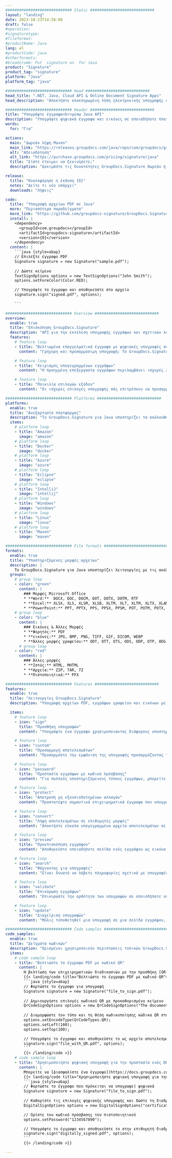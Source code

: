 ```yaml
---
############################# Static ############################
layout: "landing"
date: 2023-10-23T14:58:08
draft: false
#operation: 
#signaturetype: 
#fileformat: 
#productName: Java
lang: el
#productCode: java
#otherformats: 
#breadcrumb: Put  signature on  for Java
product: "Signature"
product_tag: "signature"
platform: "Java"
platform_tag: "java"

############################# Head ############################
head_title: ".NET, Java, Cloud API & Online Document Signature Apps"
head_description: "Αποκτήστε ολοκληρωμένη λύση ηλεκτρονικής υπογραφής εγγράφων για .NET, Java και εφαρμογές που βασίζονται σε cloud. Υπογράψτε κοινές μορφές εγγράφων στο διαδίκτυο χρησιμοποιώντας την απλή λειτουργία μεταφοράς και απόθεσης"

############################# Header ############################
title: "Υπογράψτε έγγραφα<br>μέσω Java API"
description: "Υπογράψτε ψηφιακά έγγραφα και εικόνες σε οποιαδήποτε πλατφόρμα χρησιμοποιώντας τα ευέλικτα API και τις λύσεις που βασίζονται σε εφαρμογές για προγραμματιστές και τελικούς χρήστες."
words:
  for: "Για"

actions:
  main: "Δωρεάν λήψη Maven"
  main_link: "https://releases.groupdocs.com/java/repo/com/groupdocs/groupdocs-signature/"
  alt: "Αδειοδότηση"
  alt_link: "https://purchase.groupdocs.com/pricing/signature/java"
  title: "Είστε έτοιμοι να ξεκινήσετε;"
  description: "Δοκιμάστε τις δυνατότητες GroupDocs.Signature δωρεάν ή ζητήστε άδεια"

release:
  title: "Κυκλοφόρησε η έκδοση {0}"
  notes: "Δείτε τι νέο υπάρχει"
  downloads: "Λήψεις"

code:
  title: "Υπογραφή αρχείων PDF σε Java"
  more: "Περισσότερα παραδείγματα"
  more_link: "https://github.com/groupdocs-signature/GroupDocs.Signature-for-Java"
  install: |
    <dependency>
      <groupId>com.groupdocs</groupId>
      <artifactId>groupdocs-signature</artifactId>
      <version>{0}</version>
    </dependency>
  content: |
    ```java {style=abap}  
    // Επιλέξτε έγγραφο PDF
    Signature signature = new Signature("sample.pdf");
    
    // Δώστε κείμενο
    TextSignOptions options = new TextSignOptions("John Smith");
    options.setForeColor(Color.RED);

    // Υπογράψτε το έγγραφο και αποθηκεύστε στο αρχείο
    signature.sign("signed.pdf", options);
    
    ```

############################# Overview ############################
overview:
  enable: true
  title: "Επισκόπηση GroupDocs.Signature"
  description: "API για την εκτέλεση υπογραφής εγγράφων και σχετικών λειτουργιών σε εφαρμογές Java"
  features:
    # feature loop
    - title: "Βελτιωμένα επαγγελματικά έγγραφα με ψηφιακές υπογραφές σε Java"
      content: "Γρήγορη και προσαρμόσιμη υπογραφή: Το GroupDocs.Signature για Java προσφέρει ένα ευρύ φάσμα επιλογών ψηφιακής υπογραφής για αρχεία PDF, εικόνες και έγγραφα του Office. Μπορείτε να χρησιμοποιήσετε κείμενο, γραμμωτούς κώδικες, κωδικούς QR, ψηφιακά πιστοποιητικά, εικόνες ή κρυφά μεταδεδομένα. Η επεξεργασία των εγγράφων είναι γρήγορη και αποτελεσματική."

    # feature loop
    - title: "Χειρισμός υπογεγραμμένων εγγράφων"
      content: "Η προηγμένη επεξεργασία εγγράφων περιλαμβάνει ισχυρές λειτουργίες σε υπογεγραμμένα έγγραφα χρησιμοποιώντας GroupDocs.Signature για Java. Μπορείτε να αναζητήσετε και να επικυρώσετε υπογραφές που έχουν προστεθεί σε επιχειρηματικά έγγραφα χρησιμοποιώντας διάφορα χρήσιμα κριτήρια. Επιπλέον, μπορείτε να αποκτήσετε πρόσβαση σε λεπτομερείς πληροφορίες σχετικά με το έγγραφο ή να λάβετε εικόνες προεπισκόπησης των σελίδων του."

    # feature loop
    - title: "Ποικιλία επιλογών εξόδου"
      content: "Οι ισχυρές επιλογές υπογραφής σάς επιτρέπουν να προσαρμόσετε την έξοδο για έγγραφα που υπογράφονται με GroupDocs.Signature για Java. Μπορείτε να τοποθετήσετε με ακρίβεια οποιαδήποτε υπογραφή σε οποιαδήποτε σελίδα εγγράφου και να διαμορφώσετε την εμφάνισή της με διάφορους τρόπους. Το Java API υποστηρίζει την αποθήκευση υπογεγραμμένων επιχειρηματικών εγγράφων σε πολλές υποστηριζόμενες μορφές και παρέχει επιλογές για την ασφάλειά τους με κωδικούς πρόσβασης."

############################# Platforms ############################
platforms:
  enable: true
  title: "Ανεξαρτησία πλατφόρμας"
  description: "Το GroupDocs.Signature για Java υποστηρίζει τα ακόλουθα λειτουργικά συστήματα, πλαίσια και διαχειριστές πακέτων"
  items:
    # platform loop
    - title: "Amazon"
      image: "amazon"
    # platform loop
    - title: "Docker"
      image: "docker"
    # platform loop
    - title: "Azure"
      image: "azure"
    # platform loop
    - title: "Eclipse"
      image: "eclipse"
    # platform loop
    - title: "IntelliJ"
      image: "intellij"
    # platform loop
    - title: "Windows"
      image: "windows"
    # platform loop
    - title: "Linux"
      image: "linux"
    # platform loop
    - title: "Maven"
      image: "maven"

############################# File formats ############################
formats:
  enable: true
  title: "Υποστηριζόμενες μορφές αρχείων"
  description: |
    Το GroupDocs.Signature για Java υποστηρίζει λειτουργίες με τις ακόλουθες [μορφές αρχείων](https://docs.groupdocs.com/signature/java/supported-document-formats/).
  groups:
    # group loop
    - color: "green"
      content: |
        ### Μορφές Microsoft Office
        * **Word:**  DOCX, DOC, DOCM, DOT, DOTX, DOTM, RTF
        * **Excel:** XLSX, XLS, XLSM, XLSB, XLTM, XLT, XLTM, XLTX, XLAM, SXC, SpreadsheetML
        * **PowerPoint:** PPT, PPTX, PPS, PPSX, PPSM, POT, POTM, POTX, PPTM
    # group loop
    - color: "blue"
      content: |
        ### Εικόνες & Άλλες Μορφές
        * **Φορητός:** PDF
        * **εικόνες:** JPG, BMP, PNG, TIFF, GIF, DICOM, WEBP
        * **Άλλες μορφές γραφείου:** ODT, OTT, OTS, ODS, ODP, OTP, ODG
      # group loop
    - color: "red"
      content: |
        ### Άλλες μορφές
        * **Ιστός:** HTML, MHTML
        * **Αρχεία:** ZIP, TAR, 7Z
        * **Πιστοποιητικά:** PFX

############################# Features ############################
features:
  enable: true
  title: "Λειτουργίες GroupDocs.Signature"
  description: "Υπογραφή αρχείων PDF, εγγράφων γραφείου και εικόνων με ψηφιακές υπογραφές"

  items:
    # feature loop
    - icon: "sign"
      title: "Προσθήκη υπογραφών"
      content: "Υπογράψτε ένα έγγραφο χρησιμοποιώντας διάφορους υποστηριζόμενους τύπους υπογραφής τοποθετώντας μια ψηφιακή υπογραφή ακριβώς σε οποιαδήποτε θέση σε οποιαδήποτε σελίδα."

    # feature loop
    - icon: "custom"
      title: "Προσαρμογή αποτελεσμάτων"
      content: "Προσαρμόστε την εμφάνιση της υπογραφής προσαρμόζοντας το χρώμα, τη γραμματοσειρά, το περίγραμμα, την περιστροφή και άλλες λειτουργίες για να επιτύχετε το επιθυμητό αποτέλεσμα."

    # feature loop
    - icon: "password"
      title: "Προστασία εγγράφων με κωδικό πρόσβασης"
      content: "Για πολλούς υποστηριζόμενους τύπους εγγράφων, μπορείτε να προστατεύσετε το υπογεγραμμένο έγγραφο με κωδικό πρόσβασης."

    # feature loop
    - icon: "protect"
      title: "Αποτροπή μη εξουσιοδοτημένων αλλαγών"
      content: "Προστατέψτε σημαντικά επιχειρηματικά έγγραφα που υπογράφονται με ψηφιακό πιστοποιητικό από μη εξουσιοδοτημένες τροποποιήσεις."

    # feature loop
    - icon: "convert"
      title: "Λήψη αποτελεσμάτων σε επιθυμητές μορφές"
      content: "Αποκτήστε εύκολα υπογεγραμμένα αρχεία αποτελεσμάτων σε οποιαδήποτε υποστηριζόμενη μορφή. Μπορείτε επίσης να μετατρέψετε έγγραφα MS Word σε PDF χωρίς κόπο."

    # feature loop
    - icon: "preview"
      title: "Προεπισκόπηση εγγράφου"
      content: "Αποθηκεύστε οποιαδήποτε σελίδα ενός εγγράφου ως εικόνα για μελλοντική επεξεργασία."

    # feature loop
    - icon: "search"
      title: "Ψάχνοντας για υπογραφές"
      content: "Είναι δυνατό να λάβετε πληροφορίες σχετικά με υπογραφές που έχουν προστεθεί προηγουμένως σε συγκεκριμένα έγγραφα."

    # feature loop
    - icon: "validate"
      title: "Επικύρωση εγγράφων"
      content: "Επικυρώστε την ορθότητα των υπογραφών σε οποιοδήποτε υπογεγραμμένο έγγραφο."

    # feature loop
    - icon: "update"
      title: "Διαχείριση υπογραφών"
      content: "Μόλις τοποθετηθεί μια υπογραφή σε μια σελίδα εγγράφου, μπορεί να διαγραφεί, να μετακινηθεί ή να ενημερωθεί ανάλογα με τις ανάγκες."

############################# Code samples ############################
code_samples:
  enable: true
  title: "Δείγματα κωδικών"
  description: "Ορισμένοι χρησιμοποιούν περιπτώσεις τυπικών GroupDocs.Signature για λειτουργίες Java"
  items:
    # code sample loop
    - title: "Βελτιώστε το έγγραφο PDF με κωδικό QR"
      content: |
        Η βελτίωση των επιχειρηματικών διαδικασιών με την προσθήκη [QR-codes](https://docs.groupdocs.com/signature/java/esign-document-with-qr-code-signature/) σε συγκεκριμένες σελίδες εγγράφων PDF μπορεί να είναι πολύτιμη. Υπάρχει ένα παράδειγμα για το πώς μπορείτε να προσθέσετε έναν κωδικό QR χρησιμοποιώντας το GroupDocs.Signature για Java.
        {{< landing/code title="Βελτιώστε το έγγραφο PDF με κωδικό QR">}}
        ```java {style=abap}
        // Φορτώστε το έγγραφο για υπογραφή
        Signature signature = new Signature("file_to_sign.pdf");
        
        // Δημιουργήστε επιλογές κωδικού QR με προκαθορισμένο κείμενο
        QrCodeSignOptions options = new QrCodeSignOptions("The document is approved by John Smith");
        
        // Διαμορφώστε τον τύπο και τη θέση κωδικοποίησης κώδικα QR στη σελίδα
        options.setEncodeType(QrCodeTypes.QR);
        options.setLeft(100);
        options.setTop(100);

        // Υπογράψτε το έγγραφο και αποθηκεύστε το ως αρχείο αποτελεσμάτων
        signature.sign("file_with_QR.pdf", options);
        ```
        {{< /landing/code >}}
    # code sample loop
    - title: "Χρησιμοποιήστε ψηφιακή υπογραφή για την προστασία ενός DOCX"
      content: |
        Μπορείτε να [Διασφαλίστε ένα έγγραφο](https://docs.groupdocs.com/signature/java/esign-document-with-digital-signature/) χρησιμοποιώντας προσωπικές ή εταιρικές υπογραφές που είναι αποθηκευμένες ως ψηφιακά πιστοποιητικά. Τα έγγραφα που είναι ασφαλισμένα με πιστοποιητικό δεν μπορούν να τροποποιηθούν χωρίς να ακυρωθεί η υπογραφή.
        {{< landing/code title="Χρησιμοποιήστε ψηφιακή υπογραφή για την προστασία ενός DOCX">}}
        ```java {style=abap}   
        // Φορτώστε το έγγραφο που πρόκειται να υπογραφεί ψηφιακά
        Signature signature = new Signature("file_to_sign.pdf");
        
        // Καθορίστε τις επιλογές ψηφιακής υπογραφής και δώστε τη διαδρομή προς το αρχείο πιστοποιητικού
        DigitalSignOptions options = new DigitalSignOptions("certificate.pfx");

        // Ορίστε τον κωδικό πρόσβασης του πιστοποιητικού
        options.setPassword("1234567890");

        // Υπογράψτε το έγγραφο και αποθηκεύστε το στην επιθυμητή διαδρομή
        signature.sign("digitally_signed.pdf", options);
        ```
        {{< /landing/code >}}

---
```

